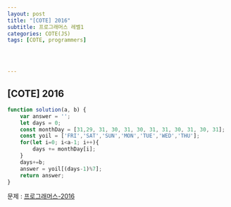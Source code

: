 ```yaml
---
layout: post
title: "[COTE] 2016"
subtitle: 프로그래머스 레벨1
categories: COTE(JS)
tags: [COTE, programmers]




---
```




## [COTE] 2016

```javascript
function solution(a, b) {
    var answer = '';
    let days = 0;
    const monthDay = [31,29, 31, 30, 31, 30, 31, 31, 30, 31, 30, 31];
    const yoil = ['FRI','SAT','SUN','MON','TUE','WED','THU'];
    for(let i=0; i<a-1; i++){
        days += monthDay[i];
    }
    days+=b;
    answer = yoil[(days-1)%7];
    return answer;
}
```

문제 : [프로그래머스-2016](https://programmers.co.kr/learn/courses/30/lessons/12901?language=javascript)